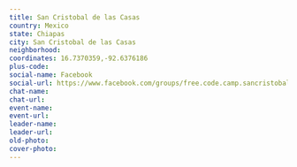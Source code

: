 ```yaml
---
title: San Cristobal de las Casas
country: Mexico
state: Chiapas
city: San Cristobal de las Casas
neighborhood: 
coordinates: 16.7370359,-92.6376186
plus-code:
social-name: Facebook
social-url: https://www.facebook.com/groups/free.code.camp.sancristobal
chat-name:
chat-url:
event-name:
event-url:
leader-name:
leader-url:
old-photo: 
cover-photo:
---
```

